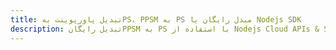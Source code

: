 ---title: تبدیل پاورپوینت بهPS، PPSM به PS مبدل رایگان یا Nodejs SDKdescription: تبدیل رایگانPPSM به PS با استفاده از Nodejs Cloud APIs & SDK. همچنین اسناد Microsoft PowerPoint را در Cloud ایجاد، ویرایش و رندر کنید.---